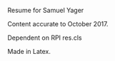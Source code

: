 Resume for Samuel Yager
 
Content accurate to October 2017.

Dependent on RPI res.cls

Made in Latex. 
